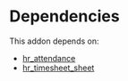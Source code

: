 # Dependencies

This addon depends on:

- [hr_attendance](https://github.com/bringout/oca-ocb-hr/tree/8ba7c48b948434a6e0f007fa4a42b2c2404b816a/odoo-bringout-oca-ocb-hr_attendance)
- [hr_timesheet_sheet](https://github.com/bringout/oca-mrp)
